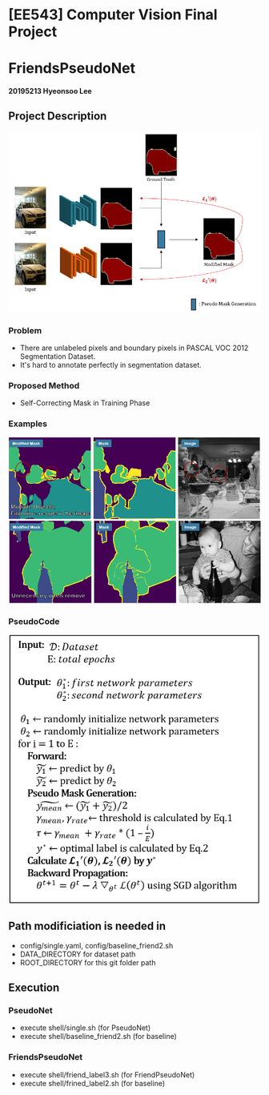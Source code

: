 # **[EE543]** Computer Vision Final Project
# FriendsPseudoNet
#### 20195213 Hyeonsoo Lee

## Project Description
![figure](./images/figure.jpg)  

### Problem
- There are unlabeled pixels and boundary pixels in PASCAL VOC 2012 Segmentation Dataset.  
- It's hard to annotate perfectly in segmentation dataset.

### Proposed Method
- Self-Correcting Mask in Training Phase

### Examples
![example1](./images/example1.jpg)
![example2](./images/example2.jpg)

### PseudoCode
![psuedo](./images/pseudo%20code.png)

## Path modificiation is needed in 
- config/single.yaml, config/baseline_friend2.sh
- DATA_DIRECTORY for dataset path
- ROOT_DIRECTORY for this git folder path

## Execution
### PseudoNet
- execute shell/single.sh (for PseudoNet)
- execute shell/baseline_friend2.sh (for baseline)
### FriendsPseudoNet
- execute shell/friend_label3.sh (for FriendPseudoNet)
- execute shell/frined_label2.sh (for baseline)